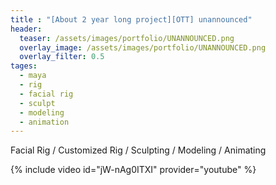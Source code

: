 ```yaml
---
title : "[About 2 year long project][OTT] unannounced"
header:
  teaser: /assets/images/portfolio/UNANNOUNCED.png
  overlay_image: /assets/images/portfolio/UNANNOUNCED.png
  overlay_filter: 0.5
tages:
  - maya
  - rig
  - facial rig
  - sculpt
  - modeling
  - animation
---
```


Facial Rig / Customized Rig / Sculpting / Modeling / Animating

{% include video id="jW-nAg0ITXI" provider="youtube" %}